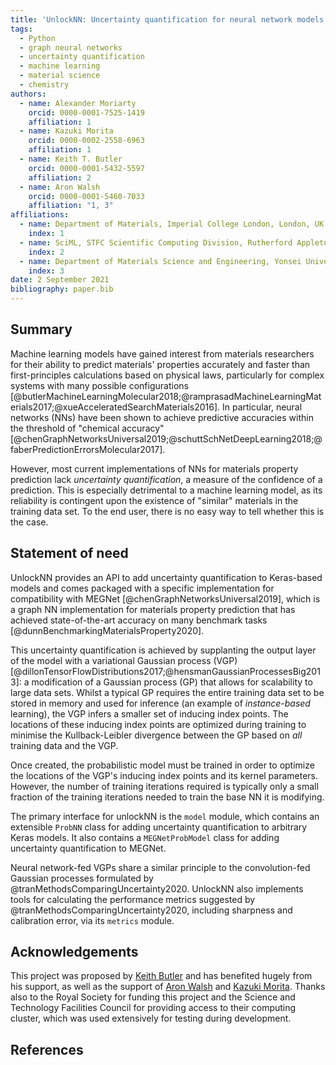 ```yaml
---
title: 'UnlockNN: Uncertainty quantification for neural network models of chemical systems'
tags:
  - Python
  - graph neural networks
  - uncertainty quantification
  - machine learning
  - material science
  - chemistry
authors:
  - name: Alexander Moriarty
    orcid: 0000-0001-7525-1419
    affiliation: 1
  - name: Kazuki Morita
    orcid: 0000-0002-2558-6963
    affiliation: 1
  - name: Keith T. Butler
    orcid: 0000-0001-5432-5597
    affiliation: 2
  - name: Aron Walsh
    orcid: 0000-0001-5460-7033
    affiliation: "1, 3"
affiliations:
  - name: Department of Materials, Imperial College London, London, UK
    index: 1
  - name: SciML, STFC Scientific Computing Division, Rutherford Appleton Laboratories, UK
    index: 2
  - name: Department of Materials Science and Engineering, Yonsei University, Seoul, Korea
    index: 3
date: 2 September 2021
bibliography: paper.bib
---
```


## Summary

Machine learning models have gained interest from materials researchers for
their ability to predict materials' properties accurately and faster than
first-principles calculations based on physical laws, particularly for complex
systems with many possible configurations
[@butlerMachineLearningMolecular2018;@ramprasadMachineLearningMaterials2017;@xueAcceleratedSearchMaterials2016].
In particular, neural networks (NNs) have been shown to achieve predictive
accuracies within the threshold of "chemical accuracy"
[@chenGraphNetworksUniversal2019;@schuttSchNetDeepLearning2018;@faberPredictionErrorsMolecular2017].

However, most current implementations of NNs for materials property prediction
lack _uncertainty quantification_, a measure of the confidence of a prediction.
This is especially detrimental to a machine learning model, as its reliability
is contingent upon the existence of "similar" materials in the training data
set. To the end user, there is no easy way to tell whether this is the case.

## Statement of need

UnlockNN provides an API to add uncertainty quantification to Keras-based models
and comes packaged with a specific implementation for compatibility with MEGNet
[@chenGraphNetworksUniversal2019], which is a graph NN implementation for
materials property prediction that has achieved state-of-the-art accuracy on
many benchmark tasks [@dunnBenchmarkingMaterialsProperty2020].

This uncertainty quantification is achieved by supplanting the output layer of
the model with a variational Gaussian process (VGP)
[@dillonTensorFlowDistributions2017;@hensmanGaussianProcessesBig2013]: a
modification of a Gaussian process (GP) that allows for scalability to large
data sets. Whilst a typical GP requires the entire training data set to be
stored in memory and used for inference (an example of _instance-based_
learning), the VGP infers a smaller set of inducing index points. The locations
of these inducing index points are optimized during training to minimise the
Kullback-Leibler divergence between the GP based on _all_ training data and the
VGP.

Once created, the probabilistic model must be trained in order to optimize the
locations of the VGP's inducing index points and its kernel parameters. However,
the number of training iterations required is typically only a small fraction of
the training iterations needed to train the base NN it is modifying.

The primary interface for unlockNN is the `model` module, which contains an
extensible `ProbNN` class for adding uncertainty quantification to arbitrary
Keras models. It also contains a `MEGNetProbModel` class for adding uncertainty
quantification to MEGNet.

Neural network-fed VGPs share a similar principle to the convolution-fed
Gaussian processes formulated by @tranMethodsComparingUncertainty2020. UnlockNN
also implements tools for calculating the performance metrics suggested by
@tranMethodsComparingUncertainty2020, including sharpness and calibration error,
via its `metrics` module.

## Acknowledgements

This project was proposed by [Keith Butler](https://github.com/keeeto) and has
benefited hugely from his support, as well as the support of [Aron
Walsh](https://wmd-group.github.io/) and [Kazuki
Morita](https://github.com/KazMorita). Thanks also to the Royal Society for
funding this project and the Science and Technology Facilities Council for
providing access to their computing cluster, which was used extensively for
testing during development.

## References
